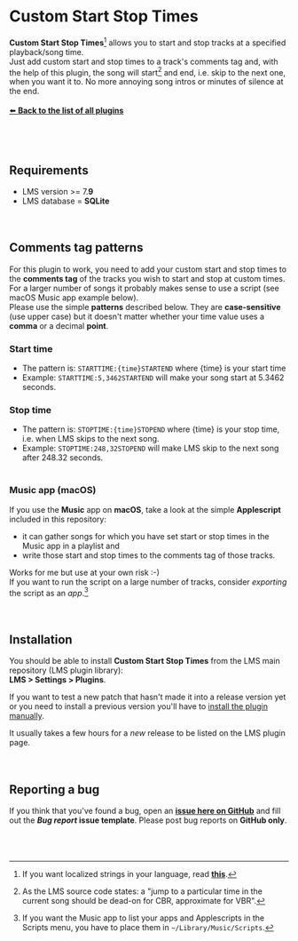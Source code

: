 Custom Start Stop Times
====

**Custom Start Stop Times**[^1] allows you to start and stop tracks at a specified playback/song time.<br>Just add custom start and stop times to a track's comments tag and, with the help of this plugin, the song will start[^2] and end, i.e. skip to the next one, when you want it to. No more annoying song intros or minutes of silence at the end.
<br><br>
[⬅️ **Back to the list of all plugins**](https://github.com/AF-1/)
<br><br><br><br>

## Requirements

- LMS version >= 7.**9**
- LMS database = **SQLite**
<br><br><br>

[^1]:If you want localized strings in your language, read <a href="https://github.com/AF-1/sobras/wiki/Adding-localization-to-LMS-plugins"><b>this</b></a>.
[^2]:As the LMS source code states: a "jump to a particular time in the current song should be dead-on for CBR, approximate for VBR".

## Comments tag patterns

For this plugin to work, you need to add your custom start and stop times to the **comments tag** of the tracks you wish to start and stop at custom times. For a larger number of songs it probably makes sense to use a script (see macOS Music app example below).<br>
Please use the simple **patterns** described below. They are **case-sensitive** (use upper case) but it doesn't matter whether your time value uses a **comma** or a decimal **point**.<br>

### Start time
- The pattern is: `STARTTIME:{time}STARTEND` where {time} is your start time
- Example: `STARTTIME:5,3462STARTEND` will make your song start at 5.3462 seconds.

### Stop time
- The pattern is: `STOPTIME:{time}STOPEND` where {time} is your stop time, i.e. when LMS skips to the next song.
- Example: `STOPTIME:248,32STOPEND` will make LMS skip to the next song after 248.32 seconds.
<br><br>

### Music app (macOS)
If you use the **Music** app on **macOS**, take a look at the simple **Applescript** included in this repository:<br>
- it can gather songs for which you have set start or stop times in the Music app in a playlist and
- write those start and stop times to the comments tag of those tracks.

Works for me but use at your own risk :-)<br>
If you want to run the script on a large number of tracks, consider *exporting* the script as an *app*.[^3]
<br><br><br>

[^3]: If you want the Music app to list your apps and Applescripts in the Scripts menu, you have to place them in `~/Library/Music/Scripts`.

## Installation

You should be able to install **Custom Start Stop Times** from the LMS main repository (LMS plugin library):<br>**LMS > Settings > Plugins**.<br>

If you want to test a new patch that hasn't made it into a release version yet or you need to install a previous version you'll have to [install the plugin manually](https://github.com/AF-1/sobras/wiki/Manual-installation-of-LMS-plugins).

It usually takes a few hours for a *new* release to be listed on the LMS plugin page.
<br><br><br>


## Reporting a bug

If you think that you've found a bug, open an [**issue here on GitHub**](https://github.com/AF-1/lms-customstartstoptimes/issues) and fill out the ***Bug report* issue template**. Please post bug reports on **GitHub only**.
<br><br><br><br>
